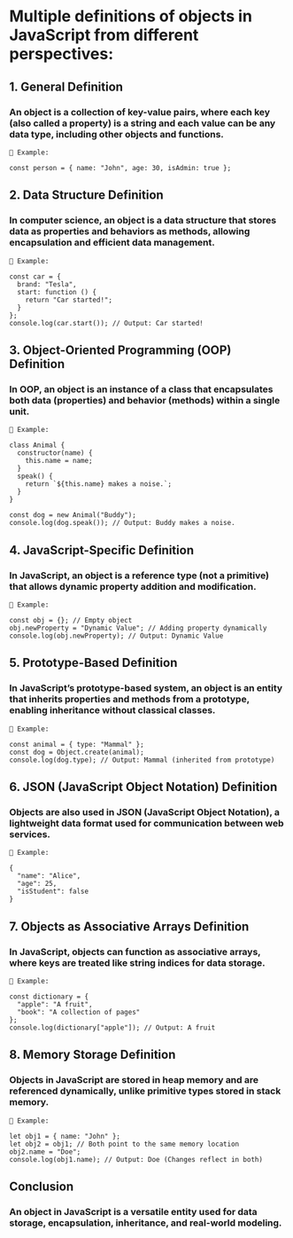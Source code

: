 # Multiple definitions of objects in JavaScript from different perspectives:

## 1. General Definition

### An object is a collection of key-value pairs, where each key (also called a property) is a string and each value can be any data type, including other objects and functions.
    
    📌 Example:
    
    const person = { name: "John", age: 30, isAdmin: true };

## 2. Data Structure Definition

### In computer science, an object is a data structure that stores data as properties and behaviors as methods, allowing encapsulation and efficient data management.
    
    📌 Example:
    
    const car = {
      brand: "Tesla",
      start: function () {
        return "Car started!";
      }
    };
    console.log(car.start()); // Output: Car started!

## 3. Object-Oriented Programming (OOP) Definition

### In OOP, an object is an instance of a class that encapsulates both data (properties) and behavior (methods) within a single unit.
    
    📌 Example:
    
    class Animal {
      constructor(name) {
        this.name = name;
      }
      speak() {
        return `${this.name} makes a noise.`;
      }
    }
    
    const dog = new Animal("Buddy");
    console.log(dog.speak()); // Output: Buddy makes a noise.
    
## 4. JavaScript-Specific Definition
    
### In JavaScript, an object is a reference type (not a primitive) that allows dynamic property addition and modification.
    
    📌 Example:
    
    const obj = {}; // Empty object
    obj.newProperty = "Dynamic Value"; // Adding property dynamically
    console.log(obj.newProperty); // Output: Dynamic Value

## 5. Prototype-Based Definition

### In JavaScript’s prototype-based system, an object is an entity that inherits properties and methods from a prototype, enabling inheritance without classical classes.
    
    📌 Example:
    
    const animal = { type: "Mammal" };
    const dog = Object.create(animal);
    console.log(dog.type); // Output: Mammal (inherited from prototype)

## 6. JSON (JavaScript Object Notation) Definition

### Objects are also used in JSON (JavaScript Object Notation), a lightweight data format used for communication between web services.
    
    📌 Example:
    
    {
      "name": "Alice",
      "age": 25,
      "isStudent": false
    }

## 7. Objects as Associative Arrays Definition

### In JavaScript, objects can function as associative arrays, where keys are treated like string indices for data storage.
    
    📌 Example:
    
    const dictionary = {
      "apple": "A fruit",
      "book": "A collection of pages"
    };
    console.log(dictionary["apple"]); // Output: A fruit

## 8. Memory Storage Definition

### Objects in JavaScript are stored in heap memory and are referenced dynamically, unlike primitive types stored in stack memory.
    
    📌 Example:
    
    let obj1 = { name: "John" };
    let obj2 = obj1; // Both point to the same memory location
    obj2.name = "Doe";
    console.log(obj1.name); // Output: Doe (Changes reflect in both)

## Conclusion
### An object in JavaScript is a versatile entity used for data storage, encapsulation, inheritance, and real-world modeling.
